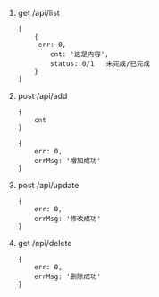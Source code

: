 1. get   /api/list

   ```
   [
       {
       	err: 0,
           cnt: '这是内容',
           status: 0/1   未完成/已完成
       }
   ]
   ```

2. post   /api/add

   ```
   {
       cnt
   }
   ```

   ```
   {
       err: 0,
       errMsg: '增加成功'
   }
   ```

3. post    /api/update

   ```
   {
       err: 0,
       errMsg: '修改成功'
   }
   ```

4. get   /api/delete

   ```
   {
       err: 0,
       errMsg: '删除成功'
   }
   ```
